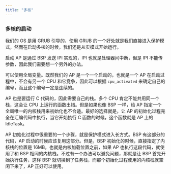 ```yaml
---
title: "多核"
---
```


### 多核的启动

我们的 OS 是用 GRUB 引导的，使用 GRUB 的一个好处就是我们直接进入保护模式，然而在启动多核的时候，我们还是从实模式开始运行。

启动 AP 是通过 BSP 发送 IPI 实现的，IPI 也就是处理器间中断，但是 IPI 不能传参数，因此我们需要想一个另外的办法。

可以使用全局变量。既然我们的 AP 是一个一个启动的，也就是一个 AP 在启动过程中，不会有另一个 CPU 和它竞争，因此可以根据 `cpu_activated` 来确定自己的编号，而且这个编号一定是连续的。

AP 也是要运行 C 代码的，因此需要自己的栈。多个 CPU 肯定不能共用同一个栈，这会让 CPU 上运行的函数出错。但是如果也像 BSP 一样，给 AP 指定一个全局唯一的内核栈用来初始化也不合适。最好的选择就是，让 AP 的初始化过程完全在汇编代码中执行，当它开始执行 C 函数的时候，这个函数就是 AP 上的 IdleTask。

AP 初始化过程中很重要的一个步骤，就是保护模式进入长方式。BSP 有这部分的代码，AP 启动的时候应该复用这部分。但是，BSP 初始化的时候，直接指定了内核栈的位置是 16MB，也就是内核加载位置之前，如果 AP 也执行这段代码，就使用了和 BSP 相同的内核栈。不过有一个办法可以避免问题，那就是让 BSP 首先开始执行任务，这样 BSP 就切换到了任务栈，而那个初始化过程使用的内核栈就空闲下来了，AP 正好可以使用。